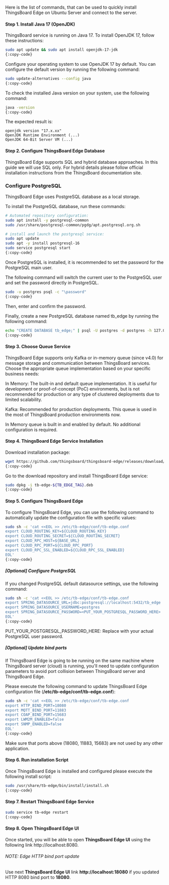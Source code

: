 Here is the list of commands, that can be used to quickly install ThingsBoard Edge on Ubuntu Server and connect to the server.

#### Step 1. Install Java 17 (OpenJDK)
ThingsBoard service is running on Java 17. To install OpenJDK 17, follow these instructions:

```bash
sudo apt update && sudo apt install openjdk-17-jdk
{:copy-code}
```

Configure your operating system to use OpenJDK 17 by default. You can configure the default version by running the following command:

```bash
sudo update-alternatives --config java
{:copy-code}
```

To check the installed Java version on your system, use the following command:

```bash
java -version
{:copy-code}
```

The expected result is:

```text
openjdk version "17.x.xx" 
OpenJDK Runtime Environment (...)
OpenJDK 64-Bit Server VM (...)
```

#### Step 2. Configure ThingsBoard Edge Database

ThingsBoard Edge supports SQL and hybrid database approaches.
In this guide we will use SQL only.
For hybrid details please follow official installation instructions from the ThingsBoard documentation site.

### Configure PostgreSQL
ThingsBoard Edge uses PostgreSQL database as a local storage.

To install the PostgreSQL database, run these commands:

```bash
# Automated repository configuration:
sudo apt install -y postgresql-common
sudo /usr/share/postgresql-common/pgdg/apt.postgresql.org.sh

# install and launch the postgresql service:
sudo apt update
sudo apt -y install postgresql-16
sudo service postgresql start
{:copy-code}
```

Once PostgreSQL is installed, it is recommended to set the password for the PostgreSQL main user.

The following command will switch the current user to the PostgreSQL user and set the password directly in PostgreSQL.

```bash
sudo -u postgres psql -c "\password"
{:copy-code}
```

Then, enter and confirm the password.

Finally, create a new PostgreSQL database named tb_edge by running the following command:

```bash
echo "CREATE DATABASE tb_edge;" | psql -U postgres -d postgres -h 127.0.0.1 -W
{:copy-code}
```

#### Step 3. Choose Queue Service

ThingsBoard Edge supports only Kafka or in-memory queue (since v4.0) for message storage and communication between ThingsBoard services. Choose the appropriate queue implementation based on your specific business needs:

In Memory: The built-in and default queue implementation. It is useful for development or proof-of-concept (PoC) environments, but is not recommended for production or any type of clustered deployments due to limited scalability.

Kafka: Recommended for production deployments. This queue is used in the most of ThingsBoard production environments now.

In Memory queue is built in and enabled by default. No additional configuration is required.

#### Step 4. ThingsBoard Edge Service Installation
Download installation package:

```bash
wget https://github.com/thingsboard/thingsboard-edge/releases/download/v${TB_EDGE_TAG}/tb-edge-${TB_EDGE_TAG}.deb
{:copy-code}
```

Go to the download repository and install ThingsBoard Edge service:

```bash
sudo dpkg -i tb-edge-${TB_EDGE_TAG}.deb
{:copy-code}
```

#### Step 5. Configure ThingsBoard Edge
To configure ThingsBoard Edge, you  can use the following command to automatically update the configuration file with specific values:

```bash
sudo sh -c 'cat <<EOL >> /etc/tb-edge/conf/tb-edge.conf
export CLOUD_ROUTING_KEY=${CLOUD_ROUTING_KEY}
export CLOUD_ROUTING_SECRET=${CLOUD_ROUTING_SECRET}
export CLOUD_RPC_HOST=${BASE_URL}
export CLOUD_RPC_PORT=${CLOUD_RPC_PORT}
export CLOUD_RPC_SSL_ENABLED=${CLOUD_RPC_SSL_ENABLED}
EOL'
{:copy-code}
```

##### [Optional] Configure PostgreSQL
If you changed PostgreSQL default datasource settings, use the following command:

```bash
sudo sh -c 'cat <<EOL >> /etc/tb-edge/conf/tb-edge.conf
export SPRING_DATASOURCE_URL=jdbc:postgresql://localhost:5432/tb_edge
export SPRING_DATASOURCE_USERNAME=postgres
export SPRING_DATASOURCE_PASSWORD=<PUT_YOUR_POSTGRESQL_PASSWORD_HERE>
EOL'
{:copy-code}
```

PUT_YOUR_POSTGRESQL_PASSWORD_HERE: Replace with your actual PostgreSQL user password.

##### [Optional] Update bind ports
If ThingsBoard Edge is going to be running on the same machine where ThingsBoard server (cloud) is running, you'll need to update configuration parameters to avoid port collision between ThingsBoard server and ThingsBoard Edge.

Please execute the following command to update ThingsBoard Edge configuration file (**/etc/tb-edge/conf/tb-edge.conf**):

```bash
sudo sh -c 'cat <<EOL >> /etc/tb-edge/conf/tb-edge.conf
export HTTP_BIND_PORT=18080
export MQTT_BIND_PORT=11883
export COAP_BIND_PORT=15683
export LWM2M_ENABLED=false
export SNMP_ENABLED=false
EOL'
{:copy-code}
```

Make sure that ports above (18080, 11883, 15683) are not used by any other application.

#### Step 6. Run installation Script

Once ThingsBoard Edge is installed and configured please execute the following install script:

```bash
sudo /usr/share/tb-edge/bin/install/install.sh
{:copy-code}
```

#### Step 7. Restart ThingsBoard Edge Service

```bash
sudo service tb-edge restart
{:copy-code}
```

#### Step 8. Open ThingsBoard Edge UI

Once started, you will be able to open **ThingsBoard Edge UI** using the following link http://localhost:8080.

###### NOTE: Edge HTTP bind port update

Use next **ThingsBoard Edge UI** link **http://localhost:18080** if you updated HTTP 8080 bind port to **18080**.


